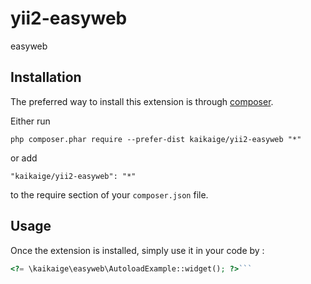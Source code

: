 yii2-easyweb
============
easyweb

Installation
------------

The preferred way to install this extension is through [composer](http://getcomposer.org/download/).

Either run

```
php composer.phar require --prefer-dist kaikaige/yii2-easyweb "*"
```

or add

```
"kaikaige/yii2-easyweb": "*"
```

to the require section of your `composer.json` file.


Usage
-----

Once the extension is installed, simply use it in your code by  :

```php
<?= \kaikaige\easyweb\AutoloadExample::widget(); ?>```
